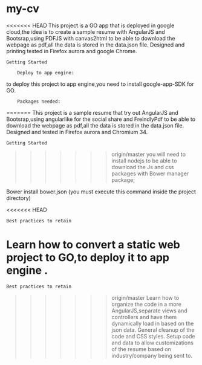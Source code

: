 # my-cv

<<<<<<< HEAD
This project is a GO app that is deployed in google cloud,the idea is to create a sample resume with AngularJS and Bootsrap,using PDFJS with canvas2html to be able to download the webpage as pdf,all the data is stored in the data.json file.
Designed and printing tested in Firefox aurora and google Chrome. 

    Getting Started
  
        Deploy to app engine: 
   
to deploy this project to app engine,you need to install google-app-SDK for GO.

        Packages needed:
  
=======
This project is a sample resume that try out AngularJS and Bootsrap,using angularlike for the social share and  FreindlyPdf to be able to download the webpage as pdf,all the data is stored in the data.json file.
Designed and tested in Firefox aurora and Chromium 34. 

    Getting Started

>>>>>>> origin/master
you will need to install nodejs to be able to download the Js and css packages with Bower manager package;

Bower install bower.json (you must execute this command inside the project directory)

<<<<<<< HEAD
    
    Best practices to retain
    
Learn how to convert a static web project to GO,to deploy it to app engine .
=======
    Best practices to retain
 
>>>>>>> origin/master
Learn how to organize the code in a more AngularJS,separate views and controllers and have them dynamically load in based on the json data.
General cleanup of the code and CSS styles.
Setup code and data to allow customizations of the resume based on industry/company being sent to.
